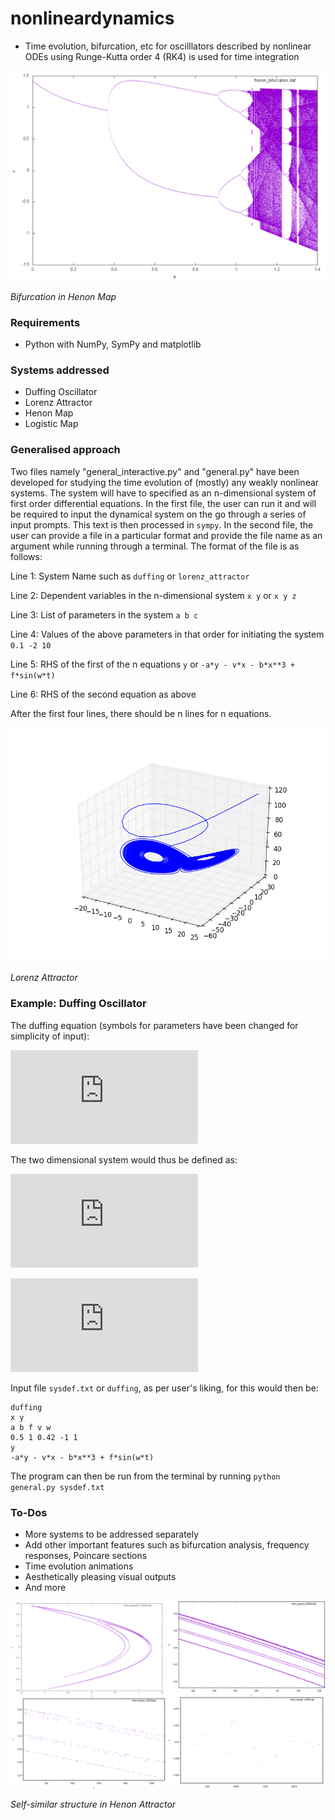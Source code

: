 # nonlineardynamics
* Time evolution, bifurcation, etc for oscilllators described by nonlinear ODEs using Runge-Kutta order 4 (RK4) is used for time integration

![](outputs/henon_bifurcation.png)

*Bifurcation in Henon Map*

### Requirements
* Python with NumPy, SymPy and matplotlib

### Systems addressed
* Duffing Oscillator
* Lorenz Attractor
* Henon Map
* Logistic Map

### Generalised approach
Two files namely "general_interactive.py" and "general.py" have been developed for studying the time evolution of (mostly) any weakly nonlinear systems. The system will have to specified as an n-dimensional system of first order differential equations. In the first file, the user can run it and will be required to input the dynamical system on the go through a series of input prompts. This text is then processed in `sympy`. In the second file, the user can provide a file in a particular format and provide the file name as an argument while running through a terminal. The format of the file is as follows:

Line 1: System Name such as `duffing` or `lorenz_attractor`

Line 2: Dependent variables in the n-dimensional system `x y` or `x y z`

Line 3: List of parameters in the system `a b c`

Line 4: Values of the above parameters in that order for initiating the system `0.1 -2 10`

Line 5: RHS of the first of the n equations `y` or `-a*y - v*x - b*x**3 + f*sin(w*t)`

Line 6: RHS of the second equation as above

After the first four lines, there should be n lines for n equations.

![](outputs/lorenz_attractor.png)

*Lorenz Attractor*

### Example: Duffing Oscillator
The duffing equation (symbols for parameters have been changed for simplicity of input):

![equation](http://latex.codecogs.com/gif.latex?%5Cddot%7Bx%7D%20+%20a%5Cdot%7Bx%7D%20+%20vx%20+%20bx%5E3%20%3D%20f%5Csin%7Bwt%7D)

The two dimensional system would thus be defined as:

![equation](http://latex.codecogs.com/gif.latex?%5Cdot%7Bx%7D%20%3D%20y)

![equation](http://latex.codecogs.com/gif.latex?%5Cdot%7By%7D%20%3D%20-ay%20-%20vx%20-%20bx%5E3%20+%20f%5Csin%7Bwt%7D)

Input file `sysdef.txt` or `duffing`, as per user's liking, for this would then be:
```
duffing
x y
a b f v w
0.5 1 0.42 -1 1
y
-a*y - v*x - b*x**3 + f*sin(w*t)
```

The program can then be run from the terminal by running `python general.py sysdef.txt`

### To-Dos
* More systems to be addressed separately
* Add other important features such as bifurcation analysis, frequency responses, Poincare sections
* Time evolution animations
* Aesthetically pleasing visual outputs
* And more

![](outputs/self-similar.png)

*Self-similar structure in Henon Attractor*


